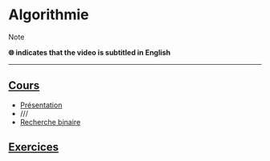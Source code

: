 # Algorithmie

> [!NOTE]
> **🌐 indicates that the video is subtitled in English**

---

## [Cours](https://www.youtube.com/playlist?list=PLrSOXFDHBtfE0AkOm795c2qpLQJNiEBbZ)

+ [Présentation](https://www.youtube.com/watch?v=R9iHBRQbiEI)
+ ///
+ [Recherche binaire](https://www.youtube.com/watch?v=gsaQRO0cU7Q)

## [Exercices](https://www.youtube.com/playlist?list=PLrSOXFDHBtfHzupAh7gJWX6GocGsJXrwK)
